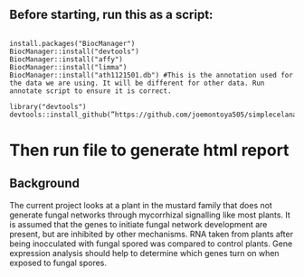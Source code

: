 ## Before starting, run this as a script:
```

install.packages("BiocManager")
BiocManager::install("devtools")
BiocManager::install("affy")
BiocManager::install("limma")
BiocManager::install("ath1121501.db") #This is the annotation used for the data we are using. It will be different for other data. Run annotate script to ensure it is correct.

library("devtools")
devtools::install_github(”https://github.com/joemontoya505/simplecelanalysis")

```
# Then run file to generate html report

## Background

The current project looks at a plant in the mustard family that does not generate fungal networks through mycorrhizal signalling like most plants. It is assumed that the genes to initiate fungal network development are present, but are inhibited by other mechanisms. RNA taken from plants after being inocculated with fungal spored was compared to control plants. Gene expression analysis should help to determine which genes turn on when exposed to fungal spores.



